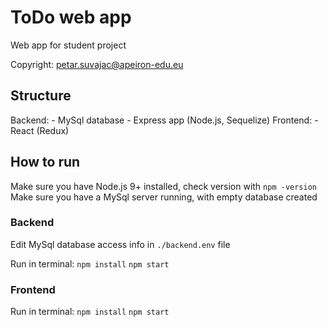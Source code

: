 # ToDo web app
Web app for student project

Copyright: petar.suvajac@apeiron-edu.eu

## Structure
Backend:
    - MySql database
	- Express app (Node.js, Sequelize)
Frontend: 
    - React (Redux)

## How to run
Make sure you have Node.js 9+ installed, check version with `npm -version`
Make sure you have a MySql server running, with empty database created

### Backend
Edit MySql database access info in `./backend.env` file

Run in terminal:
    `npm install`
    `npm start`

### Frontend
Run in terminal:
`npm install`
`npm start`